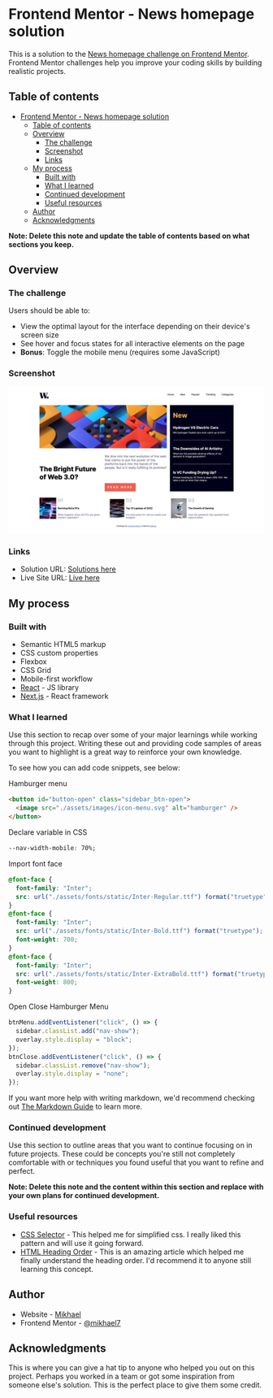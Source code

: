 # Frontend Mentor - News homepage solution

This is a solution to the [News homepage challenge on Frontend Mentor](https://www.frontendmentor.io/challenges/news-homepage-H6SWTa1MFl). Frontend Mentor challenges help you improve your coding skills by building realistic projects.

## Table of contents

- [Frontend Mentor - News homepage solution](#frontend-mentor---news-homepage-solution)
  - [Table of contents](#table-of-contents)
  - [Overview](#overview)
    - [The challenge](#the-challenge)
    - [Screenshot](#screenshot)
    - [Links](#links)
  - [My process](#my-process)
    - [Built with](#built-with)
    - [What I learned](#what-i-learned)
    - [Continued development](#continued-development)
    - [Useful resources](#useful-resources)
  - [Author](#author)
  - [Acknowledgments](#acknowledgments)

**Note: Delete this note and update the table of contents based on what sections you keep.**

## Overview

### The challenge

Users should be able to:

- View the optimal layout for the interface depending on their device's screen size
- See hover and focus states for all interactive elements on the page
- **Bonus**: Toggle the mobile menu (requires some JavaScript)

### Screenshot

![screenshot](./screenshot.png)

### Links

- Solution URL: [Solutions here](https://www.frontendmentor.io/solutions/newshomepagemain-ZBUX_ExBCH)
- Live Site URL: [Live here](https://vercel.com/mikhael7/news-homepage-main/8DKDsHGaehSZf7R4UoERKoMFfaGc)

## My process

### Built with

- Semantic HTML5 markup
- CSS custom properties
- Flexbox
- CSS Grid
- Mobile-first workflow
- [React](https://reactjs.org/) - JS library
- [Next.js](https://nextjs.org/) - React framework

### What I learned

Use this section to recap over some of your major learnings while working through this project. Writing these out and providing code samples of areas you want to highlight is a great way to reinforce your own knowledge.

To see how you can add code snippets, see below:

Hamburger menu

```html
<button id="button-open" class="sidebar_btn-open">
  <image src="./assets/images/icon-menu.svg" alt="hamburger" />
</button>
```

Declare variable in CSS

```css
--nav-width-mobile: 70%;
```

Import font face

```css
@font-face {
  font-family: "Inter";
  src: url("./assets/fonts/static/Inter-Regular.ttf") format("truetype");
}
@font-face {
  font-family: "Inter";
  src: url("./assets/fonts/static/Inter-Bold.ttf") format("truetype");
  font-weight: 700;
}
@font-face {
  font-family: "Inter";
  src: url("./assets/fonts/static/Inter-ExtraBold.ttf") format("truetype");
  font-weight: 800;
}
```

Open Close Hamburger Menu

```js
btnMenu.addEventListener("click", () => {
  sidebar.classList.add("nav-show");
  overlay.style.display = "block";
});
btnClose.addEventListener("click", () => {
  sidebar.classList.remove("nav-show");
  overlay.style.display = "none";
});
```

If you want more help with writing markdown, we'd recommend checking out [The Markdown Guide](https://www.markdownguide.org/) to learn more.

### Continued development

Use this section to outline areas that you want to continue focusing on in future projects. These could be concepts you're still not completely comfortable with or techniques you found useful that you want to refine and perfect.

**Note: Delete this note and the content within this section and replace with your own plans for continued development.**

### Useful resources

- [CSS Selector](https://developer.mozilla.org/en-US/docs/Web/CSS/CSS_Selectors) - This helped me for simplified css. I really liked this pattern and will use it going forward.
- [HTML Heading Order](https://dequeuniversity.com/rules/axe/4.3/heading-order?application=axeAPI) - This is an amazing article which helped me finally understand the heading order. I'd recommend it to anyone still learning this concept.

## Author

- Website - [Mikhael](https://portofolio-mikhael.netlify.app/)
- Frontend Mentor - [@mikhael7](https://www.frontendmentor.io/profile/@mikhael7)

## Acknowledgments

This is where you can give a hat tip to anyone who helped you out on this project. Perhaps you worked in a team or got some inspiration from someone else's solution. This is the perfect place to give them some credit.
